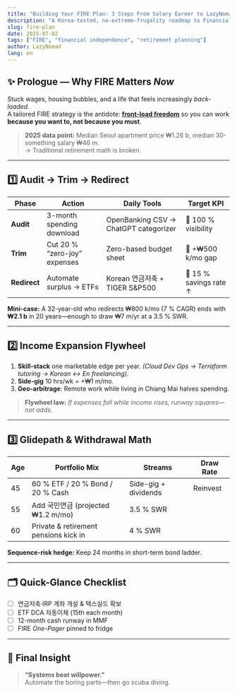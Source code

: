 ```yaml
---
title: "Building Your FIRE Plan: 3 Steps From Salary Earner to LazyNomad"
description: "A Korea-tested, no-extreme-frugality roadmap to Financial Independence and Early Retirement (FIRE)."
slug: fire-plan
date: 2025-07-02
tags: ["FIRE", "financial independence", "retirement planning"]
author: LazyNomad
lang: en
---
```


## ✨ Prologue — Why FIRE Matters *Now*

Stuck wages, housing bubbles, and a life that feels increasingly *back-loaded.*  
A tailored FIRE strategy is the antidote: <u>**front-load freedom**</u> so you can work **because you want to, not because you must**.

> **2025 data point:** Median Seoul apartment price ₩1.26 b, median 30-something salary ₩46 m.  
> → Traditional retirement math is broken.

---

## 1️⃣ Audit → Trim → Redirect

| Phase | Action | Daily Tools | Target KPI |
|-------|--------|-------------|------------|
| **Audit** | 3-month spending download | OpenBanking CSV → ChatGPT categorizer | 🎯 100 % visibility |
| **Trim** | Cut 20 % “zero-joy” expenses | Zero-based budget sheet | 🎯 +₩500 k/mo gap |
| **Redirect** | Automate surplus → ETFs | Korean 연금저축 + TIGER S&P500 | 🎯 15 % savings rate ↑ |

**Mini-case:** A 32-year-old who redirects ₩800 k/mo (7 % CAGR) ends with **₩2.1 b** in 20 years—enough to draw ₩7 m/yr at a 3.5 % SWR.

---

## 2️⃣ Income Expansion Flywheel

1. **Skill-stack** one marketable edge per year. *(Cloud Dev Ops → Terraform tutoring → Korean ↔ En freelancing).*  
2. **Side-gig** 10 hrs/wk = +₩1 m/mo.  
3. **Geo-arbitrage**: Remote work while living in Chiang Mai halves spending.

> **Flywheel law:** *If expenses fall while income rises, runway squares—not adds.*

---

## 3️⃣ Glidepath & Withdrawal Math

| Age | Portfolio Mix | Streams | Draw Rate |
|-----|---------------|---------|-----------|
| 45  | 60 % ETF / 20 % Bond / 20 % Cash | Side-gig + dividends | Reinvest |
| 55  | Add 국민연금 (projected ₩1.2 m/mo) | 3.5 % SWR |
| 60  | Private & retirement pensions kick in | 4 % SWR |

**Sequence-risk hedge:** Keep 24 months in short-term bond ladder.

---

## 🗂 Quick-Glance Checklist

- [ ] 연금저축·IRP 계좌 개설 & 택스실드 확보  
- [ ] ETF DCA 자동이체 (15th each month)  
- [ ] 12-month cash runway in MMF  
- [ ] FIRE *One-Pager* pinned to fridge  

---

## 🏁 Final Insight

> **“Systems beat willpower.”**  
> Automate the boring parts—then go scuba diving.


